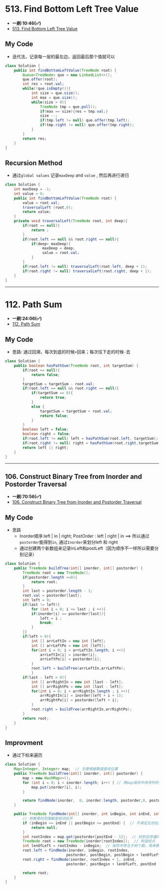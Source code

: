 # 513. Find Bottom Left Tree Value
* **一刷:10:46(✅)**
* [513. Find Bottom Left Tree Value](https://leetcode.com/problems/find-bottom-left-tree-value/description/?source=submission-ac)
  
## My Code
* 迭代法，记录每一层的最左边，返回最后那个值就可以
```java
class Solution {
    public int findBottomLeftValue(TreeNode root) {
        Queue<TreeNode> que = new LinkedList<>();
        que.offer(root);
        int res = root.val; 
        while(!que.isEmpty()){
            int size = que.size();
            int max = que.size();
            while(size > 0){        
                TreeNode tmp = que.poll();
                if(max == size){res = tmp.val;}
                size --;
                if(tmp.left != null) que.offer(tmp.left);
                if(tmp.right != null) que.offer(tmp.right);
            }
        }
        return res;
    }
}
```

## Recursion Method
* 通过`global values` 记录`maxDeep` and `value` , 然后再进行递归
```java
class Solution {
    int maxDeep = -1;
    int value = 0;
    public int findBottomLeftValue(TreeNode root) {
        value = root.val;
        traversalLeft (root,0);
        return value;
    }
    private void traversalLeft(TreeNode root, int deep){
        if(root == null){
            return ;
        }
        if(root.left == null && root.right == null){
            if(deep> maxDeep){
                 maxDeep = deep;
                 value = root.val;
            }
        }
        if(root.left != null) traversalLeft(root.left, deep + 1);
        if(root.right != null) traversalLeft(root.right, deep + 1);
    }
}
```

***
# 112. Path Sum
* **一刷:24:06(✅)**
* [112. Path Sum](https://leetcode.com/problems/path-sum/description/)

## My Code
* 思路: 通过回溯，每次到底的时候`+`回来；每次往下走的时候`-`去
```java
class Solution {
    public boolean hasPathSum(TreeNode root, int targetSum) {
        if(root == null){
            return false;
        }
        targetSum = targetSum - root.val;
        if(root.left == null && root.right == null){
            if(targetSum == 0){
                return true;
            }
            else {
                targetSum = targetSum + root.val;
                return false;
            }
        }
        boolean left = false;
        boolean right = false;
        if(root.left != null) left = hasPathSum(root.left, targetSum);
        if(root.right != null) right = hasPathSum(root.right,targetSum);
        return left || right;
    }
}
```
***
## 106. Construct Binary Tree from Inorder and Postorder Traversal
* **一刷:70:56(✅)**
* [106. Construct Binary Tree from Inorder and Postorder Traversal](https://leetcode.com/problems/construct-binary-tree-from-inorder-and-postorder-traversal/description/)

## My Code
* 思路
  * Inorder顺序:left | in | right; PostOrder : left | right | in ==> 所以通过`postorder`能得到`in`, 通过`Inorder`来划分left 和 right
  * 通过创建两个新数组来记录inLeft和postLeft（因为顺序不一样所以需要分别记录）
```java
class Solution {
    public TreeNode buildTree(int[] inorder, int[] postorder) {
        TreeNode root = new TreeNode();
        if(postorder.length <=0){
            return root;
        }
        int last = postorder.length - 1;
        root.val = postorder[last];
        int left = 0;
        if(last != left){
            for (int i = 0; i <= last ; i ++){
            if(inorder[i] == postorder[last]){
                left = i ;
                break;
            }            
        }}
        if(left > 0){
            int [] arrLeftIn = new int [left];
            int [] arrLeftPo = new int [left];
            for(int i = 0; i < arrLeftIn.length; i ++){
                arrLeftIn[i] = inorder[i];
                arrLeftPo[i] = postorder[i];
            }
            root.left = buildTree(arrLeftIn,arrLeftPo);
            }
        if(last - left > 0){
            int [] arrRightIn = new int [last - left];
            int [] arrRightPo = new int [last - left];
            for(int i = 0; i < arrRightIn.length ; i ++){
                arrRightIn[i] = inorder[left + i + 1];
                arrRightPo[i] = postorder[left + i];    
            }
            root.right = buildTree(arrRightIn,arrRightPo);
        }
        return root;
    }
}
```

## Improvment
* 通过下标来遍历
```java 
class Solution {
    Map<Integer, Integer> map;  // 方便根据数值查找位置
    public TreeNode buildTree(int[] inorder, int[] postorder) {
        map = new HashMap<>();
        for (int i = 0; i < inorder.length; i++) { // 用map保存中序序列的数值对应位置
            map.put(inorder[i], i);
        }

        return findNode(inorder,  0, inorder.length, postorder,0, postorder.length);  // 前闭后开
    }

    public TreeNode findNode(int[] inorder, int inBegin, int inEnd, int[] postorder, int postBegin, int postEnd) {
        // 参数里的范围都是前闭后开
        if (inBegin >= inEnd || postBegin >= postEnd) {  // 不满足左闭右开，说明没有元素，返回空树
            return null;
        }
        int rootIndex = map.get(postorder[postEnd - 1]);  // 找到后序遍历的最后一个元素在中序遍历中的位置
        TreeNode root = new TreeNode(inorder[rootIndex]);  // 构造结点
        int lenOfLeft = rootIndex - inBegin;  // 保存中序左子树个数，用来确定后序数列的个数
        root.left = findNode(inorder, inBegin, rootIndex,
                            postorder, postBegin, postBegin + lenOfLeft);
        root.right = findNode(inorder, rootIndex + 1, inEnd,
                            postorder, postBegin + lenOfLeft, postEnd - 1);

        return root;
    }
}
```

